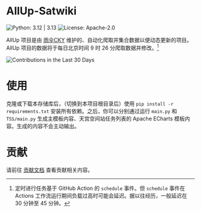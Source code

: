 # AllUp-Satwiki

![Python: 3.12 | 3.13](https://img.shields.io/badge/Python-3.12%20%7C%203.13-python?style=social&logo=python&logoColor=blue) ![License: Apache-2.0](https://img.shields.io/github/license/yusancky/AllUp-Satwiki?style=social)

AllUp 项目是由 [雨伞CKY](https://github.com/yusancky) 维护的、自动化爬取并集合数据以便动态更新的项目。AllUp 项目的数据将于每日北京时间 9 时 26 分爬取数据并修改。[^1]

![Contributions in the Last 30 Days](https://repobeats.axiom.co/api/embed/3c013245586cfcc386dd553450db134d7617991c.svg)

# 使用

克隆或下载本存储库后，（切换到本项目根目录后）使用 `pip install -r requirements.txt` 安装所有依赖。之后，你可以分别通过运行 `main.py` 和 `TSS/main.py` 生成主模板内容、天宫空间站任务列表的 Apache ECharts 模板内容。生成的内容不会主动输出。

# 贡献

请前往 [贡献文档](/.github/CONTRIBUTING.md) 查看贡献相关内容。

[^1]: 定时进行任务基于 GitHub Action 的 `schedule` 事件。但 `schedule` 事件在 Actions 工作流运行期间负载过高时可能会延迟。据以往经历，一般延迟在 30 分钟至 45 分钟。